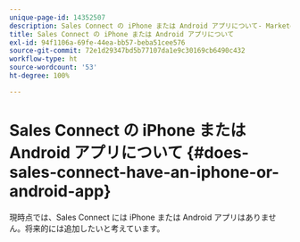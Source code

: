 ```yaml
---
unique-page-id: 14352507
description: Sales Connect の iPhone または Android アプリについて- Marketo ドキュメント - 製品ドキュメント
title: Sales Connect の iPhone または Android アプリについて
exl-id: 94f1106a-69fe-44ea-bb57-beba51cee576
source-git-commit: 72e1d29347bd5b77107da1e9c30169cb6490c432
workflow-type: ht
source-wordcount: '53'
ht-degree: 100%

---
```


# Sales Connect の iPhone または Android アプリについて {#does-sales-connect-have-an-iphone-or-android-app}

現時点では、Sales Connect には iPhone または Android アプリはありません。将来的には追加したいと考えています。
